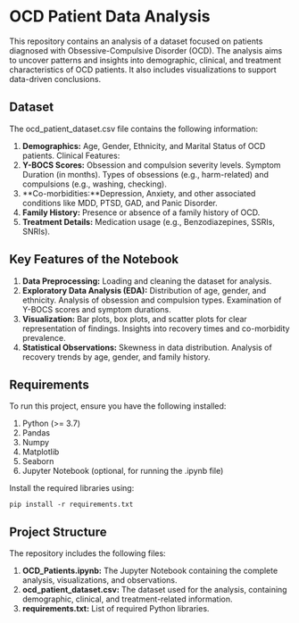 # OCD Patient Data Analysis

This repository contains an analysis of a dataset focused on patients diagnosed with Obsessive-Compulsive Disorder (OCD). The analysis aims to uncover patterns and insights into demographic, clinical, and treatment characteristics of OCD patients. It also includes visualizations to support data-driven conclusions.

## Dataset
The ocd_patient_dataset.csv file contains the following information:

1. **Demographics:**
Age, Gender, Ethnicity, and Marital Status of OCD patients.
Clinical Features:
2. **Y-BOCS Scores:** Obsession and compulsion severity levels.
Symptom Duration (in months).
Types of obsessions (e.g., harm-related) and compulsions (e.g., washing, checking).
3. **Co-morbidities:**Depression, Anxiety, and other associated conditions like MDD, PTSD, GAD, and Panic Disorder.
4. **Family History:**
Presence or absence of a family history of OCD.
5. **Treatment Details:**
Medication usage (e.g., Benzodiazepines, SSRIs, SNRIs).

## Key Features of the Notebook
1. **Data Preprocessing:** Loading and cleaning the dataset for analysis.
2. **Exploratory Data Analysis (EDA):**
Distribution of age, gender, and ethnicity.
Analysis of obsession and compulsion types.
Examination of Y-BOCS scores and symptom durations.
3. **Visualization:**
Bar plots, box plots, and scatter plots for clear representation of findings.
Insights into recovery times and co-morbidity prevalence.
4. **Statistical Observations:**
Skewness in data distribution.
Analysis of recovery trends by age, gender, and family history.


## Requirements
To run this project, ensure you have the following installed:

1. Python (>= 3.7)
2. Pandas
3. Numpy
4. Matplotlib
5. Seaborn
6. Jupyter Notebook (optional, for running the .ipynb file)

Install the required libraries using:
```
pip install -r requirements.txt
```

## Project Structure
The repository includes the following files:

1. **OCD_Patients.ipynb:** The Jupyter Notebook containing the complete analysis, visualizations, and observations.
2. **ocd_patient_dataset.csv:** The dataset used for the analysis, containing demographic, clinical, and treatment-related information.
3. **requirements.txt:** List of required Python libraries.

